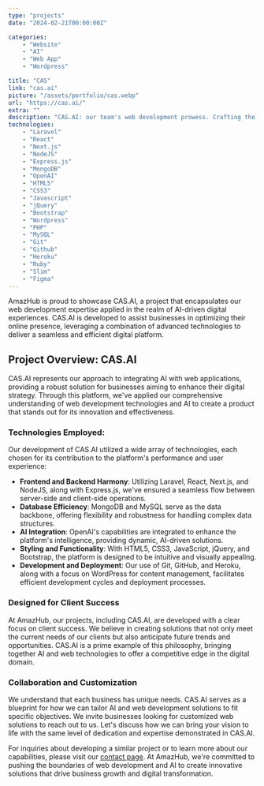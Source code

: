 ```yaml
---
type: "projects"
date: "2024-02-21T00:00:00Z"

categories: 
    - "Website"
    - "AI"
    - "Web App"
    - "Wordpress"

title: "CAS"
link: "cas.ai"
picture: "/assets/portfolio/cas.webp"
url: "https://cas.ai/"
extra: ""
description: "CAS.AI: our team's web development prowess. Crafting the digital experience for CAS.AI with innovation and expertise"
technologies:
    - "Laravel"
    - "React"
    - "Next.js"
    - "NodeJS"
    - "Express.js"
    - "MongoDB"
    - "OpenAI"
    - "HTML5"
    - "CSS3"
    - "Javascript"
    - "jQuery"
    - "Bootstrap"
    - "Wordpress"
    - "PHP"
    - "MySQL"
    - "Git"
    - "Github"
    - "Heroku"
    - "Ruby"
    - "Slim"
    - "Figma"
---
```

AmazHub is proud to showcase CAS.AI, a project that encapsulates our web development expertise applied in the realm of AI-driven digital experiences. CAS.AI is developed to assist businesses in optimizing their online presence, leveraging a combination of advanced technologies to deliver a seamless and efficient digital platform.

## Project Overview: CAS.AI
CAS.AI represents our approach to integrating AI with web applications, providing a robust solution for businesses aiming to enhance their digital strategy. Through this platform, we've applied our comprehensive understanding of web development technologies and AI to create a product that stands out for its innovation and effectiveness.

### Technologies Employed:
Our development of CAS.AI utilized a wide array of technologies, each chosen for its contribution to the platform's performance and user experience:

- **Frontend and Backend Harmony**: Utilizing Laravel, React, Next.js, and NodeJS, along with Express.js, we've ensured a seamless flow between server-side and client-side operations.
- **Database Efficiency**: MongoDB and MySQL serve as the data backbone, offering flexibility and robustness for handling complex data structures.
- **AI Integration**: OpenAI's capabilities are integrated to enhance the platform's intelligence, providing dynamic, AI-driven solutions.
- **Styling and Functionality**: With HTML5, CSS3, JavaScript, jQuery, and Bootstrap, the platform is designed to be intuitive and visually appealing.
- **Development and Deployment**: Our use of Git, GitHub, and Heroku, along with a focus on WordPress for content management, facilitates efficient development cycles and deployment processes.

### Designed for Client Success
At AmazHub, our projects, including CAS.AI, are developed with a clear focus on client success. We believe in creating solutions that not only meet the current needs of our clients but also anticipate future trends and opportunities. CAS.AI is a prime example of this philosophy, bringing together AI and web technologies to offer a competitive edge in the digital domain.

### Collaboration and Customization
We understand that each business has unique needs. CAS.AI serves as a blueprint for how we can tailor AI and web development solutions to fit specific objectives. We invite businesses looking for customized web solutions to reach out to us. Let's discuss how we can bring your vision to life with the same level of dedication and expertise demonstrated in CAS.AI.

For inquiries about developing a similar project or to learn more about our capabilities, please visit our [contact page](https://amazhub.net/contact-us). At AmazHub, we're committed to pushing the boundaries of web development and AI to create innovative solutions that drive business growth and digital transformation.
